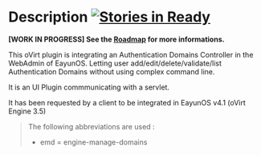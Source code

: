 Description [![Stories in Ready](https://badge.waffle.io/eayun/UIPlugin-Engine-Manage-Domains.png?label=ready&title=Ready)](https://waffle.io/eayun/UIPlugin-Engine-Manage-Domains)
=============================

**[WORK IN PROGRESS] See the [Roadmap](https://github.com/eayun/UIPlugin-Engine-Manage-Domains/wiki/Roadmap) for more informations.**

This oVirt plugin is integrating an Authentication Domains Controller in the WebAdmin of EayunOS. Letting user add/edit/delete/validate/list Authentication Domains without using complex command line.

It is an UI Plugin commmunicating with a servlet.

It has been requested by a client to be integrated in EayunOS v4.1 (oVirt Engine 3.5)

> The following abbreviations are used :
> * emd = engine-manage-domains
